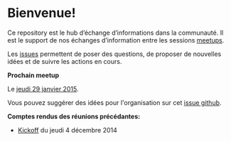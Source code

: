 # Bienvenue!

Ce repository est le hub d’échange d’informations dans la communauté. Il est le support de nos échanges d’information entre les  sessions [meetups](http://www.meetup.com/Erlang-startups-Paris/).

Les [issues](https://github.com/Erlang-Startups-Paris/meetups/issues) permettent de poser des questions, de proposer de nouvelles idées et de suivre les actions en cours.

**Prochain meetup**

Le [jeudi 29 janvier 2015](http://www.meetup.com/Erlang-startups-Paris/events/219110867/). 

Vous pouvez suggérer des idées pour l'organisation sur cet [issue github](https://github.com/Erlang-Startups-Paris/meetups/issues/2).

**Comptes rendus des réunions précédantes:**
- [Kickoff](meetups/kickoff.md) du jeudi 4 décembre 2014
